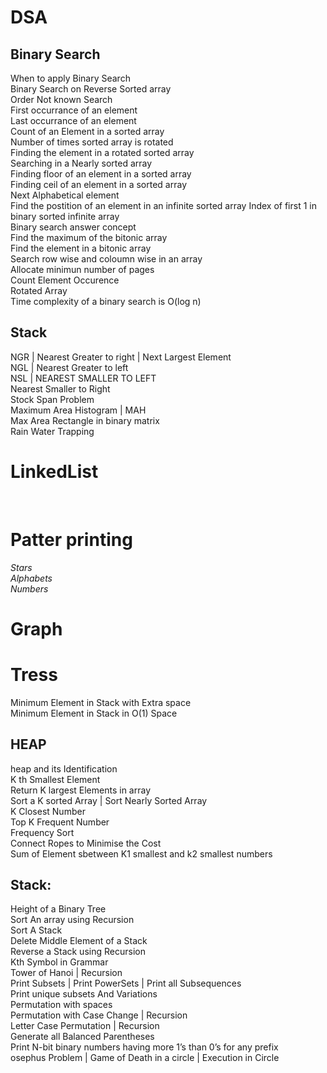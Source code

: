 # DSA

## Binary Search <br>
When to apply Binary Search <br>
Binary Search on Reverse Sorted array<br>
Order Not known Search <br>
First occurrance of an element <br>
Last occurrance of an element <br>
Count of an Element in a sorted array <br>
Number of times sorted array is rotated <br>
Finding the element in a rotated sorted array <br>
Searching in a Nearly sorted array <br>
Finding floor of an element in a sorted array <br>
Finding ceil of an element in a sorted array <br>
Next Alphabetical element <br>
Find the postition of an element in an infinite sorted array
Index of first 1 in binary sorted infinite array <br>
Binary search answer concept <br>
Find the maximum of the bitonic array <br>
Find the element in a bitonic array <br>
Search row wise and coloumn wise in an array <br>
Allocate minimun number of pages <br>
Count Element Occurence <br>
Rotated Array <br>
Time complexity of a binary search is O(log n) <br>

## Stack
NGR | Nearest Greater to right | Next Largest Element <br>
NGL | Nearest Greater to left <br>
NSL | NEAREST SMALLER TO LEFT <br>
Nearest Smaller to Right <br>
Stock Span Problem <br>
Maximum Area Histogram | MAH <br>
 Max Area Rectangle in binary matrix <br>
Rain Water Trapping <br>

# LinkedList
<br>

# Patter printing
*Stars* <br>
*Alphabets*  <br>
*Numbers*  <br>
# Graph

# Tress


Minimum Element in Stack with Extra space <br>
Minimum Element in Stack in O(1) Space <br>

## HEAP 
heap and its Identification <br>
K th Smallest Element <br>
Return K largest Elements in array <br>
Sort a K sorted Array | Sort Nearly Sorted Array <br>
K Closest Number <br>
Top K Frequent Number <br>
Frequency Sort <br>
Connect Ropes to Minimise the Cost <br>
Sum of Element sbetween K1 smallest and k2 smallest numbers <br>


## Stack:
Height of a Binary Tree <br>
Sort An array using Recursion <br>
Sort A Stack <br>
Delete Middle Element of a Stack <br>
Reverse a Stack using Recursion <br>
Kth Symbol in Grammar <br>
Tower of Hanoi | Recursion <br>
Print Subsets | Print PowerSets | Print all Subsequences <br>
Print unique subsets And Variations <br>
Permutation with spaces <br>
Permutation with Case Change | Recursion <br>
Letter Case Permutation | Recursion <br>
Generate all Balanced Parentheses <br>
Print N-bit binary numbers having more 1’s than 0’s for any prefix <br>
osephus Problem | Game of Death in a circle | Execution in Circle <br>



















